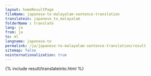 ```yaml
---
layout: homeResultPage
fileName: japanese-to-malayalam-sentence-translation
translatein: japanese_to_malayalam
folderName : translate
lang: ja
from: ja
to: ml
langname: japanese-to
permalink: /ja/japanese-to-malayalam-sentence-translation/result
sitemap: false
nointernationalization: true
---
```

{% include result/translateinto.html %}

<script src="/js/result/translation.js" data-foldername="{{page.folderName}}" data-lang="{{page.lang}}"></script>

